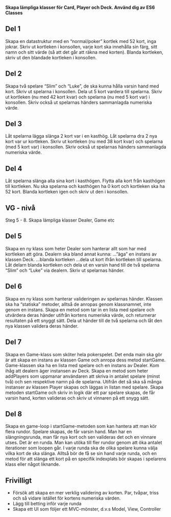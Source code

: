 **Skapa lämpliga klasser för Card, Player och Deck. Använd dig av ES6 Classes**

## Del 1

Skapa en datastruktur med en “normal/poker” kortlek med 52 kort, inga jokrar.
Skriv ut kortleken i konsollen, varje kort ska innehålla sin färg, sitt namn och sitt värde (så att det går att räkna med korten).
Blanda kortleken, skriv ut den blandade kortleken i konsollen.

## Del 2
Skapa två spelare “Slim” och “Luke”, de ska kunna hålla varsin hand med kort. Skriv ut spelarna i konsollen.
Dela ut 5 kort vardera till spelarna.
Skriv ut kortleken (nu med 42 kort kvar) och spelarna (nu med 5 kort var) i konsollen. Skriv också ut spelarnas händers sammanlagda numeriska värde. 
 
## Del 3

Låt spelarna lägga slänga 2 kort var i en kasthög.
Låt spelarna dra 2 nya kort var ur kortleken.
Skriv ut kortleken (nu med 38 kort kvar) och spelarna (med 5 kort var) i konsollen. Skriv också ut spelarnas händers sammanlagda numeriska värde.

## Del 4

Låt spelarna slänga alla sina kort i kasthögen.
Flytta alla kort från kasthögen till kortleken. Nu ska spelarna och kasthögen ha 0 kort och kortleken ska ha 52 kort.
Blanda kortleken igen och skriv ut den i konsollen.


## VG - nivå
Steg 5 - 8. Skapa lämpliga klasser Dealer, Game etc

## Del 5

Skapa en ny klass som heter Dealer som hanterar allt som har med kortleken att göra. Dealern ska bland annat kunna:
…”äga” en instans av klassen Deck.
…blanda kortleken
…dela ut kort ifrån kortleken till spelarna.
Låt delarn blanda kortleken och dela ut en varsin hand till de två spelarna “Slim” och “Luke” via dealern.
Skriv ut spelarnas händer.

## Del 6

Skapa en ny klass som hanterar valideringen av spelarnas händer. Klassen ska ha “statiska” metoder, alltså de anropas genom klassnamnet, inte genom en instans. Skapa en metod som tar in en lista med spelare och utvärdera deras händer utifrån kortens numeriska värde, och returnerar resultaten på ett snyggt sätt.
Dela ut händer till de två spelarna och låt den nya klassen validera deras händer.

## Del 7

Skapa en Game-klass som sköter hela pokerspelet. Det enda main ska gör är att skapa en instans av klassen Game och anropa dess metod startGame.
Game-klassen ska ha en lista med spelare och en instans av Dealer. Kom ihåg att dealern äger instansen av Deck.
Skapa en metod som heter addPlayers som uppmanar användaren att skriva in antalet spelare (minst två) och sen respektive namn på de spelarna. Utifrån det så ska så många instanser av klassen Player skapas och läggas in listan med spelare.
Skapa metoden startGame och skriv in logik där ett par spelare skapas, de får varsin hand, korten valideras och skriv ut vinnaren på ett snygg sätt.
 
## Del 8

Skapa en game-loop i startGame-metoden som kan hantera att man kör flera rundor. Spelare skapas, de får varsin hand. Man har en slängningsrunda, man får nya kort och sen valideras det och en vinnare utses. Det är en runda. Man kan utöka till fler rundor genom att öka antalet iterationer som loopen går. I varje runda ska de olika spelare kunna välja vilka kort de ska slänga. Alltså bör de få se sin hand varje runda, och en metod för att slänga ett kort på en specifik indexplats bör skapas i spelarens klass eller något liknande.
 


 

## Frivilligt
* Försök att skapa en mer verklig validering av korten. Par, tvåpar, triss och så vidare istället för kortens numeriska värden.
* Lägg till betting inför varje runda
* Skapa ett UI som följer ett MVC-mönster, d.v.s Model, View, Controller

